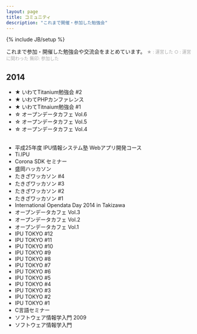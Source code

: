 ```yaml
---
layout: page
title: コミュニティ
description: "これまで開催・参加した勉強会"
---
```

{% include JB/setup %}

これまで参加・開催した勉強会や交流会をまとめています。
<span style="font-size: 12px; color: #aaa">★ : 運営した ○ : 運営に関わった 無印: 参加した</span>

## 2014 

- ★ いわてTitanium勉強会 #2
- ★ いわてPHPカンファレンス
- ★ いわてTitnaium勉強会 #1
- ☆ オープンデータカフェ Vol.6
- ☆ オープンデータカフェ Vol.5
- ☆ オープンデータカフェ Vol.4

## 

- 平成25年度 IPU情報システム塾 Webアプリ開発コース
- Ti.IPU
- Corona SDK セミナー
- 盛岡ハッカソン
- たきざワッカソン #4
- たきざワッカソン #3
- たきざワッカソン #2
- たきざワッカソン #1
- International Opendata Day 2014 in Takizawa
- オープンデータカフェ Vol.3
- オープンデータカフェ Vol.2
- オープンデータカフェ Vol.1
- IPU TOKYO #12
- IPU TOKYO #11
- IPU TOKYO #10
- IPU TOKYO #9
- IPU TOKYO #8
- IPU TOKYO #7
- IPU TOKYO #6
- IPU TOKYO #5
- IPU TOKYO #4
- IPU TOKYO #3
- IPU TOKYO #2
- IPU TOKYO #1
- C言語セミナー
- ソフトウェア情報学入門 2009
- ソフトウェア情報学入門
